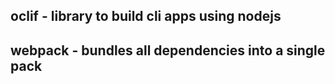 ## oclif - library to build cli apps using nodejs

## webpack - bundles all dependencies into a single pack
